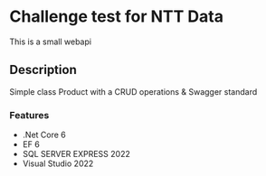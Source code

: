 # Challenge test for NTT Data

This is a small webapi 

## Description

Simple class Product with a CRUD operations & Swagger standard

### Features

- .Net Core 6
- EF 6
- SQL SERVER EXPRESS 2022
- Visual Studio 2022
